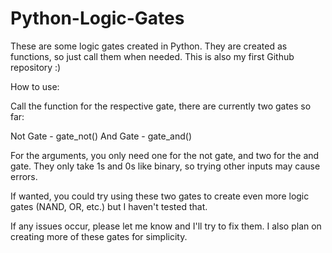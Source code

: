 # Python-Logic-Gates
These are some logic gates created in Python. They are created as functions, so just call them when needed. This is also my first Github repository :)


How to use:

Call the function for the respective gate, there are currently two gates so far:

Not Gate - gate_not()
And Gate - gate_and()

For the arguments, you only need one for the not gate, and two for the and gate. They only take 1s and 0s like binary, so trying other inputs may cause errors.

If wanted, you could try using these two gates to create even more logic gates (NAND, OR, etc.) but I haven't tested that.


If any issues occur, please let me know and I'll try to fix them. I also plan on creating more of these gates for simplicity.
